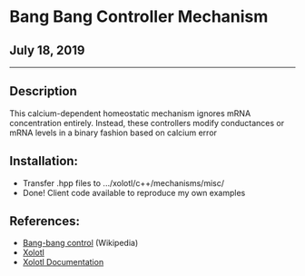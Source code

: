 # Bang Bang Controller Mechanism
## July 18, 2019

---
## Description

This calcium-dependent homeostatic mechanism ignores mRNA concentration entirely.
Instead, these controllers modify conductances or mRNA levels in a binary fashion based on calcium error

## Installation:

* Transfer .hpp files to .../xolotl/c++/mechanisms/misc/
* Done! Client code available to reproduce my own examples

## References:
* [Bang-bang control](https://en.wikipedia.org/wiki/Bang–bang_control) (Wikipedia)
* [Xolotl](https://go.brandeis.edu/xolotl)
* [Xolotl Documentation](https://xolotl.readthedocs.io/en/master/)

